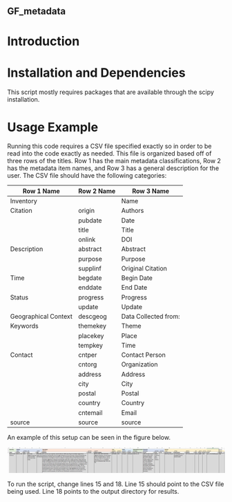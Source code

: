 ## GF_metadata

# Introduction

# Installation and Dependencies

This script mostly requires packages that are available through the scipy installation.

# Usage Example

Running this code requires a CSV file specified exactly so in order to be read into the code exactly as needed.  This file is organized based off of three rows of the titles.  Row 1 has the main metadata classifications, Row 2 has the metadata item names, and Row 3 has a general description for the user.  The CSV file should have the following categories:

|Row 1 Name|Row 2 Name|Row 3 Name|
|---|---|---|
|Inventory| |Name|
|Citation|origin|Authors|
| |pubdate|Date|
| |title|Title|
| |onlink|DOI|
|Description|abstract|Abstract|
| |purpose|Purpose|
| |supplinf|Original Citation|
|Time|begdate|Begin Date|
| |enddate|End Date|
|Status|progress|Progress|
| |update|Update|
|Geographical Context|descgeog|Data Collected from:|
|Keywords|themekey|Theme|
| |placekey|Place|
| |tempkey|Time|
|Contact|cntper|Contact Person|
| |cntorg|Organization|
| |address|Address|
| |city|City|
| |postal|Postal|
| |country|Country|
| |cntemail|Email|
|source|source|source|


An example of this setup can be seen in the figure below.

![img1](Sample_Spreedsheet_Image.png)


To run the script, change lines 15 and 18. Line 15 should point to the CSV file being used.  Line 18 points to the output directory for results.
